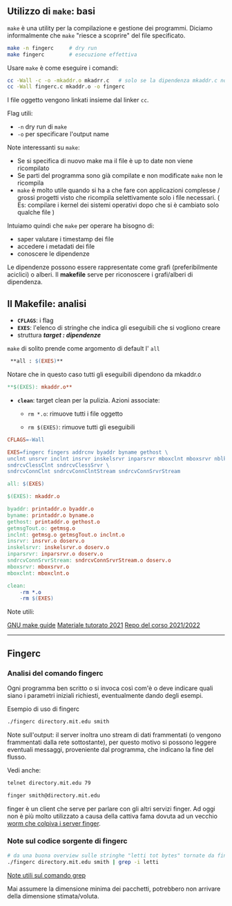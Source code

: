 ## Utilizzo di `make`: basi

``make`` è una utility per la compilazione e gestione dei programmi.
Diciamo informalmente che ``make`` "riesce a scoprire" del file specificato.

```bash
make -n fingerc 	# dry run
make fingerc 		# esecuzione effettiva
```

Usare `make` è come eseguire i comandi:

```bash
cc -Wall -c -o -mkaddr.o mkadrr.c	# solo se la dipendenza mkaddr.c non è ancora stata compilata
cc -Wall fingerc.c mkaddr.o -o fingerc
```

I file oggetto vengono linkati insieme dal linker `cc`.

Flag utili:

- `-n`  dry run di `make`
- `-o` per specificare l'output name

Note interessanti su `make`:

- Se si specifica di nuovo make ma il file è up to date non viene ricompilato
- Se parti del programma sono già compilate e non modificate ``make`` non le ricompila
- `make` è molto utile quando si ha a che fare con applicazioni complesse / grossi progetti visto che ricompila selettivamente solo i file necessari. ( Es: compilare i kernel dei sistemi operativi dopo che si è cambiato solo qualche file )

Intuiamo quindi che `make` per operare ha bisogno di:

- saper valutare i timestamp dei file
- accedere i metadati dei file
- conoscere le dipendenze

Le dipendenze possono essere rappresentate come grafi (preferibilmente aciclici) o alberi. Il **makefile** serve per riconoscere i grafi/alberi di dipendenza.

## Il Makefile: analisi

- **`CFLAGS`**: i flag
- **`EXES`**: l'elenco di stringhe che indica gli eseguibili che si vogliono creare
- struttura  ***target : dipendenze***

`make` di solito prende come argomento di default l' ``all``

```makefile
 **all : $(EXES)**
```

Notare che in questo caso tutti gli eseguibili dipendono da mkaddr.o

```makefile
**$(EXES): mkaddr.o** 
```

- **`clean`**: target clean per la pulizia. Azioni associate:

  - `rm *.o`: rimuove tutti i file oggetto

  - `rm $(EXES)`: rimuove tutti gli eseguibili


```makefile
CFLAGS=-Wall

EXES=fingerc fingers addrcnv byaddr byname gethost \
unclnt unsrvr inclnt insrvr inskelsrvr inparsrvr mboxclnt mboxsrvr nblksock \
sndrcvClessClnt sndrcvClessSrvr \
sndrcvConnClnt sndrcvConnClntStream sndrcvConnSrvrStream

all: $(EXES)

$(EXES): mkaddr.o

byaddr: printaddr.o byaddr.o
byname: printaddr.o byname.o
gethost: printaddr.o gethost.o
getmsgTout.o: getmsg.o
inclnt: getmsg.o getmsgTout.o inclnt.o
insrvr: insrvr.o doserv.o
inskelsrvr: inskelsrvr.o doserv.o
inparsrvr: inparsrvr.o doserv.o
sndrcvConnSrvrStream: sndrcvConnSrvrStream.o doserv.o
mboxsrvr: mboxsrvr.o
mboxclnt: mboxclnt.o

clean:
	-rm *.o
	-rm $(EXES)
```

Note utili:

[GNU make guide](https://www.gnu.org/software/make/manual/make.html)
[Materiale tutorato 2021](https://studentiunict.sharepoint.com/sites/TecnologieperiSistemiDistribuitiedilweb/Shared%20Documents/Forms/AllItems.aspx?id=%2Fsites%2FTecnologieperiSistemiDistribuitiedilweb%2FShared%20Documents%2FTutorato&p=true&ga=1)
[Repo del corso 2021/2022](https://studentiunict.sharepoint.com/:f:/s/TecnologieperiSistemiDistribuitiedilweb/EvlY_FXUEuJIka60ZRZZjNwBnBrsc2YvQXnv4Uco98Qrfg?e=W7lKUb)

------

## Fingerc

### Analisi del comando fingerc

Ogni programma ben scritto o si invoca così com'è o deve indicare quali siano i parametri iniziali richiesti, eventualmente dando degli esempi.

Esempio di uso di fingerc

```bash
./fingerc directory.mit.edu smith
```

Note sull'output: il server inoltra uno stream di dati frammentati (o vengono frammentati dalla rete sottostante), per questo motivo si possono leggere eventuali messaggi, proveniente dal programma, che indicano la fine del flusso.

Vedi anche:

```bash
telnet directory.mit.edu 79
```

```bash
finger smith@directory.mit.edu
```

finger è un client che serve per parlare con gli altri servizi finger. Ad oggi non è più molto utilizzato a causa della cattiva fama dovuta ad un vecchio [worm che colpiva i server finger](https://it.wikipedia.org/wiki/Morris_worm).

### Note sul codice sorgente di fingerc

```bash
# da una buona overview sulle stringhe "letti tot bytes" tornate da fingerc, è anche possibile usare regex
./fingerc directory.mit.edu smith | grep -i letti 
```

[Note utili sul comando grep](https://stackoverflow.com/questions/25443339/how-to-grep-in-linux-grep-unrecognized-option)

Mai assumere la dimensione minima dei pacchetti, potrebbero non arrivare della dimensione stimata/voluta.

